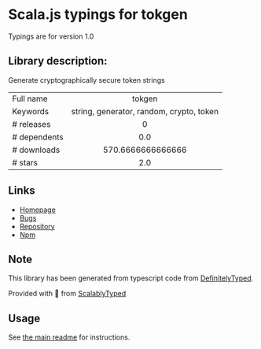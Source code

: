 
# Scala.js typings for tokgen

Typings are for version 1.0

## Library description:
Generate cryptographically secure token strings

|                    |                 |
| ------------------ | :-------------: |
| Full name          | tokgen |
| Keywords           | string, generator, random, crypto, token |
| # releases         | 0 |
| # dependents       | 0.0 |
| # downloads        | 570.6666666666666 |
| # stars            | 2.0 |

## Links
- [Homepage](https://github.com/maxtruxa/tokgen#readme)
- [Bugs](https://github.com/maxtruxa/tokgen/issues)
- [Repository](https://github.com/maxtruxa/tokgen)
- [Npm](https://www.npmjs.com/package/tokgen)
    


## Note
This library has been generated from typescript code from [DefinitelyTyped](https://definitelytyped.org).

Provided with :purple_heart: from [ScalablyTyped](https://github.com/oyvindberg/ScalablyTyped)

## Usage
See [the main readme](../../readme.md) for instructions.


